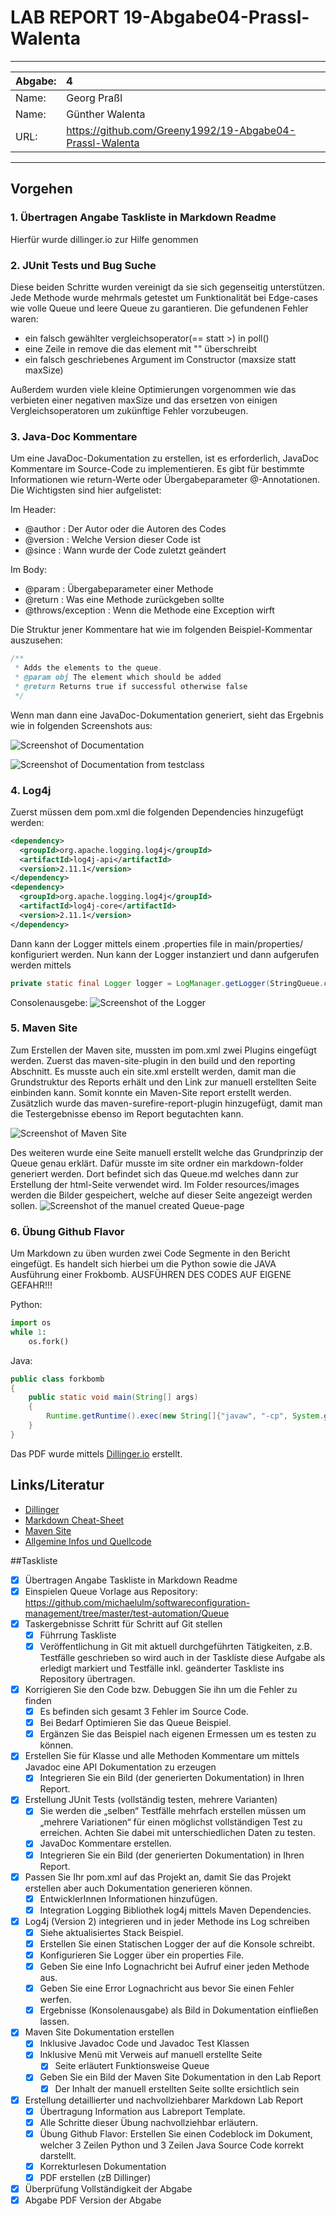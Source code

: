 ﻿# LAB REPORT 19-Abgabe04-Prassl-Walenta

***
| Abgabe: | 4                                                        |
|---------|:---------------------------------------------------------|
| Name:   | Georg Praßl                                              |
| Name:   | Günther Walenta                                          |
| URL:    | https://github.com/Greeny1992/19-Abgabe04-Prassl-Walenta |
***



## Vorgehen

### 1. Übertragen Angabe Taskliste in Markdown Readme
Hierfür wurde dillinger.io zur Hilfe genommen

### 2. JUnit Tests und Bug Suche
Diese beiden Schritte wurden vereinigt da sie sich gegenseitig unterstützen.
Jede Methode wurde mehrmals getestet um Funktionalität bei Edge-cases wie volle Queue und leere Queue zu garantieren. 
Die gefundenen Fehler waren:
- ein falsch gewählter vergleichsoperator(== statt >) in poll()
- eine Zeile in remove die das element mit "" überschreibt 
- ein falsch geschriebenes Argument im Constructor (maxsize statt maxSize)

Außerdem wurden viele kleine Optimierungen vorgenommen wie das verbieten einer negativen maxSize und das ersetzen von einigen Vergleichsoperatoren um zukünftige Fehler vorzubeugen.

### 3. Java-Doc Kommentare

Um eine JavaDoc-Dokumentation zu erstellen, ist es erforderlich, JavaDoc Kommentare im Source-Code zu implementieren.
Es gibt für bestimmte Informationen wie return-Werte oder Übergabeparameter @-Annotationen. Die Wichtigsten sind hier aufgelistet:

Im Header:
* @author : Der Autor oder die Autoren des Codes
* @version : Welche Version dieser Code ist
* @since : Wann wurde der Code zuletzt geändert

Im Body:
* @param : Übergabeparameter einer Methode
* @return : Was eine Methode zurückgeben sollte
* @throws/exception : Wenn die Methode eine Exception wirft

Die Struktur jener Kommentare hat wie im folgenden Beispiel-Kommentar auszusehen:

```java 
/**
 * Adds the elements to the queue.
 * @param obj The element which should be added
 * @return Returns true if successful otherwise false
 */
```

Wenn man dann eine JavaDoc-Dokumentation generiert, sieht das Ergebnis wie in folgenden Screenshots aus:

![Screenshot of Documentation](./media/JavaDoc-ScreenShot.png)

![Screenshot of Documentation from testclass](./media/UnitTests-Screenshot.PNG)

### 4. Log4j
Zuerst müssen dem pom.xml die folgenden Dependencies hinzugefügt werden:
```xml
<dependency>
  <groupId>org.apache.logging.log4j</groupId>
  <artifactId>log4j-api</artifactId>
  <version>2.11.1</version>
</dependency> 
<dependency>
  <groupId>org.apache.logging.log4j</groupId>
  <artifactId>log4j-core</artifactId>
  <version>2.11.1</version>
</dependency>
```
Dann kann der Logger mittels einem .properties file in main/properties/ konfiguriert werden.
Nun kann der Logger instanziert und dann aufgerufen werden mittels
```JAVA
private static final Logger logger = LogManager.getLogger(StringQueue.class);
```
Consolenausgebe:
![Screenshot of the Logger](./media/Logger.png)

### 5. Maven Site
Zum Erstellen der Maven site, mussten im pom.xml zwei Plugins eingefügt werden.
Zuerst das maven-site-plugin in den build und den reporting Abschnitt. 
Es musste auch ein site.xml erstellt werden, damit man die Grundstruktur des Reports erhält und den Link zur manuell erstellten Seite einbinden kann.
Somit konnte ein Maven-Site report erstellt werden. 
Zusätzlich wurde das maven-surefire-report-plugin hinzugefügt, damit man die Testergebnisse ebenso im Report begutachten kann.

![Screenshot of Maven Site ](./media/Maven_site_sc.PNG)

Des weiteren wurde eine Seite manuell erstellt welche das Grundprinzip der Queue genau erklärt. 
Dafür musste im site ordner ein markdown-folder generiert werden. Dort befindet sich das Queue.md welches dann zur Erstellung der html-Seite verwendet wird. Im Folder resources/images werden die Bilder gespeichert, welche auf dieser Seite angezeigt werden sollen.
![Screenshot of the manuel created Queue-page](./media/Maven_site_queue_sc.PNG)
### 6. Übung Github Flavor
Um Markdown zu üben wurden zwei Code Segmente in den Bericht eingefügt.
Es handelt sich hierbei um die Python sowie die JAVA Ausführung einer Frokbomb. 
AUSFÜHREN DES CODES AUF EIGENE GEFAHR!!!

Python:
```python
import os
while 1:
    os.fork()
```

Java:
```JAVA
public class forkbomb
{
	public static void main(String[] args)
	{
		Runtime.getRuntime().exec(new String[]{"javaw", "-cp", System.getProperty("java.class.path"), "forkbomb"});
	}
}
```
Das PDF wurde mittels [Dillinger.io](dillinger.io "dillinger") erstellt.
## Links/Literatur
* [Dillinger](dillinger.io)
* [Markdown Cheat-Sheet](https://github.com/adam-p/markdown-here/wiki/Markdown-Cheatsheet)
* [Maven Site](https://maven.apache.org/guides/mini/guide-site.html)
* [Allgemine Infos und Quellcode](https://github.com/michaelulm/software-configuration-management)

##Taskliste
- [x] Übertragen Angabe Taskliste in Markdown Readme
- [x]  Einspielen Queue Vorlage aus Repository: https://github.com/michaelulm/softwareconfiguration-management/tree/master/test-automation/Queue
- [x] Taskergebnisse Schritt für Schritt auf Git stellen
    - [x] Führrung Taskliste
    - [x] Veröffentlichung in Git mit aktuell durchgeführten Tätigkeiten, z.B. Testfälle geschrieben so wird auch in der Taskliste diese Aufgabe als erledigt markiert und Testfälle inkl. geänderter Taskliste ins Repository übertragen.
- [x] Korrigieren Sie den Code bzw. Debuggen Sie ihn um die Fehler zu finden
    - [x] Es befinden sich gesamt 3 Fehler im Source Code.
    - [x] Bei Bedarf Optimieren Sie das Queue Beispiel.
    - [x] Ergänzen Sie das Beispiel nach eigenen Ermessen um es testen zu können.
- [x] Erstellen Sie für Klasse und alle Methoden Kommentare um mittels Javadoc eine API Dokumentation zu erzeugen
    - [x] Integrieren Sie ein Bild (der generierten Dokumentation) in Ihren Report. 
- [x] Erstellung JUnit Tests (vollständig testen, mehrere Varianten)
    - [x] Sie werden die „selben“ Testfälle mehrfach erstellen müssen um „mehrere Variationen“ für einen möglichst vollständigen Test zu erreichen. Achten Sie dabei mit unterschiedlichen Daten zu testen.
    - [x] JavaDoc Kommentare erstellen.
    - [x] Integrieren Sie ein Bild (der generierten Dokumentation) in Ihren Report.
- [x] Passen Sie Ihr pom.xml auf das Projekt an, damit Sie das Projekt erstellen aber auch Dokumentation generieren können.
    - [x] EntwicklerInnen Informationen hinzufügen.
    - [x] Integration Logging Bibliothek log4j mittels Maven Dependencies.
- [x] Log4j (Version 2) integrieren und in jeder Methode ins Log schreiben
    - [x] Siehe aktualisiertes Stack Beispiel.
    - [x] Erstellen Sie einen Statischen Logger der auf die Konsole schreibt.
    - [x] Konfigurieren Sie Logger über ein properties File.
    - [x] Geben Sie eine Info Lognachricht bei Aufruf einer jeden Methode aus.
    - [x] Geben Sie eine Error Lognachricht aus bevor Sie einen Fehler werfen.
    - [x] Ergebnisse (Konsolenausgabe) als Bild in Dokumentation einfließen lassen.
- [x] Maven Site Dokumentation erstellen
    - [x] Inklusive Javadoc Code und Javadoc Test Klassen
    - [x] Inklusive Menü mit Verweis auf manuell erstellte Seite
        - [x] Seite erläutert Funktionsweise Queue
    - [x] Geben Sie ein Bild der Maven Site Dokumentation in den Lab Report
        - [x] Der Inhalt der manuell erstellten Seite sollte ersichtlich sein
- [x] Erstellung detaillierter und nachvollziehbarer Markdown Lab Report
    - [x] Übertragung Information aus Labreport Template.
    - [x] Alle Schritte dieser Übung nachvollziehbar erläutern.
    - [x] Übung Github Flavor: Erstellen Sie einen Codeblock im Dokument, welcher 3 Zeilen Python und 3 Zeilen Java Source Code korrekt darstellt.
    - [x] Korrekturlesen Dokumentation
    - [x] PDF erstellen (zB Dillinger)
- [x] Überprüfung Vollständigkeit der Abgabe
- [x] Abgabe PDF Version der Abgabe